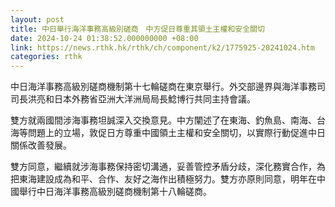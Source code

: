 ```yaml
---
layout: post
title: 中日舉行海洋事務高級別磋商　中方促日尊重其領土主權和安全關切
date: 2024-10-24 01:38:52.000000000 +08:00
link: https://news.rthk.hk/rthk/ch/component/k2/1775925-20241024.htm
categories: rthk
---
```


中日海洋事務高級別磋商機制第十七輪磋商在東京舉行。外交部邊界與海洋事務司司長洪亮和日本外務省亞洲大洋洲局局長鯰博行共同主持會議。

雙方就兩國間涉海事務坦誠深入交換意見。中方闡述了在東海、釣魚島、南海、台海等問題上的立場，敦促日方尊重中國領土主權和安全關切，以實際行動促進中日關係改善發展。

雙方同意，繼續就涉海事務保持密切溝通，妥善管控矛盾分歧，深化務實合作，為把東海建設成為和平、合作、友好之海作出積極努力。雙方亦原則同意，明年在中國舉行中日海洋事務高級別磋商機制第十八輪磋商。
